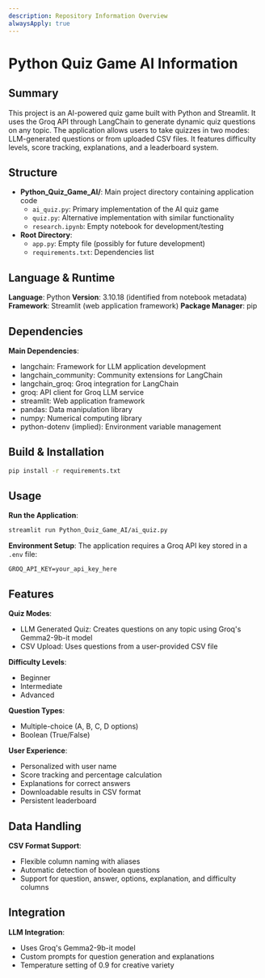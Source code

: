 ```yaml
---
description: Repository Information Overview
alwaysApply: true
---
```


# Python Quiz Game AI Information

## Summary
This project is an AI-powered quiz game built with Python and Streamlit. It uses the Groq API through LangChain to generate dynamic quiz questions on any topic. The application allows users to take quizzes in two modes: LLM-generated questions or from uploaded CSV files. It features difficulty levels, score tracking, explanations, and a leaderboard system.

## Structure
- **Python_Quiz_Game_AI/**: Main project directory containing application code
  - `ai_quiz.py`: Primary implementation of the AI quiz game
  - `quiz.py`: Alternative implementation with similar functionality
  - `research.ipynb`: Empty notebook for development/testing
- **Root Directory**:
  - `app.py`: Empty file (possibly for future development)
  - `requirements.txt`: Dependencies list

## Language & Runtime
**Language**: Python
**Version**: 3.10.18 (identified from notebook metadata)
**Framework**: Streamlit (web application framework)
**Package Manager**: pip

## Dependencies
**Main Dependencies**:
- langchain: Framework for LLM application development
- langchain_community: Community extensions for LangChain
- langchain_groq: Groq integration for LangChain
- groq: API client for Groq LLM service
- streamlit: Web application framework
- pandas: Data manipulation library
- numpy: Numerical computing library
- python-dotenv (implied): Environment variable management

## Build & Installation
```bash
pip install -r requirements.txt
```

## Usage
**Run the Application**:
```bash
streamlit run Python_Quiz_Game_AI/ai_quiz.py
```

**Environment Setup**:
The application requires a Groq API key stored in a `.env` file:
```
GROQ_API_KEY=your_api_key_here
```

## Features
**Quiz Modes**:
- LLM Generated Quiz: Creates questions on any topic using Groq's Gemma2-9b-it model
- CSV Upload: Uses questions from a user-provided CSV file

**Difficulty Levels**:
- Beginner
- Intermediate
- Advanced

**Question Types**:
- Multiple-choice (A, B, C, D options)
- Boolean (True/False)

**User Experience**:
- Personalized with user name
- Score tracking and percentage calculation
- Explanations for correct answers
- Downloadable results in CSV format
- Persistent leaderboard

## Data Handling
**CSV Format Support**:
- Flexible column naming with aliases
- Automatic detection of boolean questions
- Support for question, answer, options, explanation, and difficulty columns

## Integration
**LLM Integration**:
- Uses Groq's Gemma2-9b-it model
- Custom prompts for question generation and explanations
- Temperature setting of 0.9 for creative variety